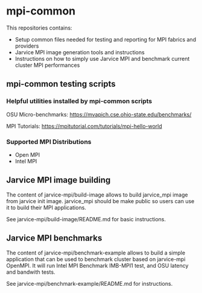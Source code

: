 # mpi-common

This repositories contains:

* Setup common files needed for testing and reporting for MPI fabrics and providers
* Jarvice MPI image generation tools and instructions
* Instructions on how to simply use Jarvice MPI and benchmark current cluster MPI performances

## mpi-common testing scripts

### Helpful utilities installed by mpi-common scripts
OSU Micro-benchmarks:
https://mvapich.cse.ohio-state.edu/benchmarks/

MPI Tutorials:
https://mpitutorial.com/tutorials/mpi-hello-world

### Supported MPI Distributions

* Open MPI
* Intel MPI

## Jarvice MPI image building

The content of jarvice-mpi/build-image allows to build jarvice_mpi image from 
jarvice init image. jarvice_mpi should be make public so users can use it to 
build their MPI applications.

See jarvice-mpi/build-image/README.md for basic instructions. 

## Jarvice MPI benchmarks

The content of jarvice-mpi/benchmark-example allows to build a simple application 
that can be used to benchmark cluster based on jarvice-mpi OpenMPI. It will run 
Intel MPI Benchmark IMB-MPI1 test, and OSU latency and bandwith tests.

See jarvice-mpi/benchmark-example/README.md for instructions. 

